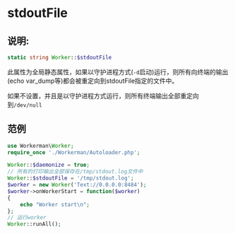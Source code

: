 # stdoutFile
## 说明:
```php
static string Worker::$stdoutFile
```

此属性为全局静态属性，如果以守护进程方式(```-d```启动)运行，则所有向终端的输出(echo var_dump等)都会被重定向到stdoutFile指定的文件中。

如果不设置，并且是以守护进程方式运行，则所有终端输出全部重定向到```/dev/null```


## 范例

```php
use Workerman\Worker;
require_once './Workerman/Autoloader.php';

Worker::$daemonize = true;
// 所有的打印输出全部保存在/tmp/stdout.log文件中
Worker::$stdoutFile = '/tmp/stdout.log';
$worker = new Worker('Text://0.0.0.0:8484');
$worker->onWorkerStart = function($worker)
{
    echo "Worker start\n";
};
// 运行worker
Worker::runAll();
```
